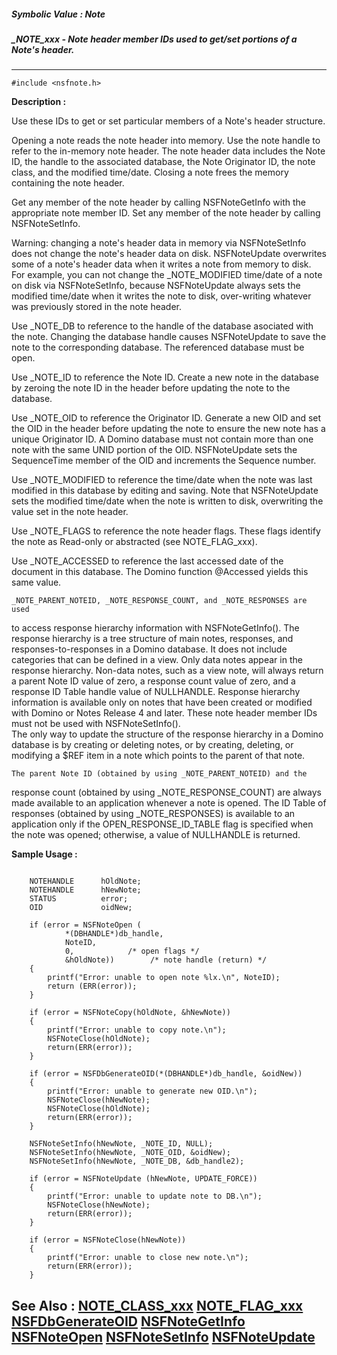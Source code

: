 ##### Symbolic Value : Note
##### _NOTE_xxx - Note header member IDs used to get/set portions of a Note's header.
---
```
#include <nsfnote.h>
```
**Description :**

Use these IDs to get or set particular members of a Note's header structure.

Opening a note reads the note header into memory. Use the note handle to refer 
to the in-memory note header. The note header data includes the Note ID, the 
handle to the associated database, the Note Originator ID, the note class, and 
the modified time/date. Closing a note frees the memory containing the note 
header.

Get any member of the note header by calling NSFNoteGetInfo with the 
appropriate note member ID. Set any member of the note header by calling 
NSFNoteSetInfo. 

Warning: changing a note's header data in memory via NSFNoteSetInfo does not 
change the note's header data on disk. NSFNoteUpdate overwrites some of a 
note's header data when it writes a note from memory to disk. For example, you 
can not change the _NOTE_MODIFIED time/date of a note on disk via 
NSFNoteSetInfo, because NSFNoteUpdate always sets the modified time/date when 
it writes the note to disk, over-writing whatever was previously stored in the 
note header.

Use _NOTE_DB to reference to the handle of the database asociated with the 
note. Changing the database handle causes NSFNoteUpdate to save the note to the 
corresponding database. The referenced database must be open.

Use _NOTE_ID to reference the Note ID. Create a new note in the database by 
zeroing the note ID in the header before updating the note to the database.

Use _NOTE_OID to reference the Originator ID. Generate a new OID and set the 
OID in the header before updating the note to ensure the new note has a unique 
Originator ID.  A Domino database must not contain more than one note with the 
same UNID portion of the OID. NSFNoteUpdate sets the SequenceTime member of the 
OID and increments the Sequence number.

Use _NOTE_MODIFIED to reference the time/date when the note was last modified 
in this database by editing and saving. Note that NSFNoteUpdate sets the 
modified time/date when the note is written to disk, overwriting the value set 
in the note header.

Use _NOTE_FLAGS to reference the note header flags. These flags identify the 
note as Read-only or abstracted (see NOTE_FLAG_xxx).

Use _NOTE_ACCESSED to reference the last accessed date of the document in this 
database.   The Domino function @Accessed yields this same value.

	_NOTE_PARENT_NOTEID, _NOTE_RESPONSE_COUNT, and _NOTE_RESPONSES are used 
to access response hierarchy information with NSFNoteGetInfo().  The response 
hierarchy is a tree structure of main notes, responses, and 
responses-to-responses in a Domino database.  It does not include categories 
that can be defined in a view.  Only data notes appear in the response 
hierarchy.  Non-data notes, such as a view note, will always return a parent 
Note ID value of zero, a response count value of zero, and a response ID Table 
handle value of NULLHANDLE.  Response hierarchy information is available only 
on notes that have been created or modified with Domino or Notes Release 4 and 
later.  These note header member IDs must not be used with NSFNoteSetInfo().  
The only way to update the structure of the response hierarchy in a Domino 
database is by creating or deleting notes, or by creating, deleting, or 
modifying a $REF item in a note which points to the parent of that note.

	The parent Note ID (obtained by using _NOTE_PARENT_NOTEID) and the 
response count (obtained by using _NOTE_RESPONSE_COUNT) are always made 
available to an application whenever a note is opened.  The ID Table of 
responses (obtained by using _NOTE_RESPONSES) is available to an application 
only if the OPEN_RESPONSE_ID_TABLE flag is specified when the note was opened; 
otherwise, a value of NULLHANDLE is returned.

**Sample Usage :**
```

    NOTEHANDLE      hOldNote;
    NOTEHANDLE      hNewNote;
    STATUS          error;
    OID             oidNew;

    if (error = NSFNoteOpen (
            *(DBHANDLE*)db_handle,
            NoteID,
            0,            /* open flags */
            &hOldNote))        /* note handle (return) */
    {
        printf("Error: unable to open note %lx.\n", NoteID);
        return (ERR(error));
    }

    if (error = NSFNoteCopy(hOldNote, &hNewNote))
    {
        printf("Error: unable to copy note.\n");
        NSFNoteClose(hOldNote);
        return(ERR(error));
    }

    if (error = NSFDbGenerateOID(*(DBHANDLE*)db_handle, &oidNew))
    {
        printf("Error: unable to generate new OID.\n");
        NSFNoteClose(hNewNote);
        NSFNoteClose(hOldNote);
        return(ERR(error));
    }
   
    NSFNoteSetInfo(hNewNote, _NOTE_ID, NULL);
    NSFNoteSetInfo(hNewNote, _NOTE_OID, &oidNew);
    NSFNoteSetInfo(hNewNote, _NOTE_DB, &db_handle2);

    if (error = NSFNoteUpdate (hNewNote, UPDATE_FORCE))
    {
        printf("Error: unable to update note to DB.\n");
        NSFNoteClose(hNewNote);
        return(ERR(error));
    }

    if (error = NSFNoteClose(hNewNote))
    {
        printf("Error: unable to close new note.\n");
        return(ERR(error));
    }

```
**See Also :**
[NOTE_CLASS_xxx](/domino-c-api-docs/reference/Symb/NOTE_CLASS_xxx)
[NOTE_FLAG_xxx](/domino-c-api-docs/reference/Symb/NOTE_FLAG_xxx)
[NSFDbGenerateOID](/domino-c-api-docs/reference/Func/NSFDbGenerateOID)
[NSFNoteGetInfo](/domino-c-api-docs/reference/Func/NSFNoteGetInfo)
[NSFNoteOpen](/domino-c-api-docs/reference/Func/NSFNoteOpen)
[NSFNoteSetInfo](/domino-c-api-docs/reference/Func/NSFNoteSetInfo)
[NSFNoteUpdate](/domino-c-api-docs/reference/Func/NSFNoteUpdate)
---
